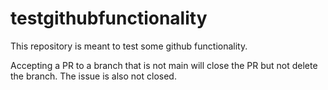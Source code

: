 # testgithubfunctionality
This repository is meant to test some github functionality.

Accepting a PR to a branch that is not main will close the PR but not delete the branch. The issue is also not closed.
